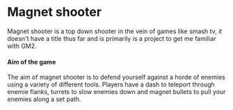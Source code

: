 # Magnet shooter
Magnet shooter is a top down shooter in the vein of games like smash tv, it doesn't have a title thus far and is primarily is a project to get me familiar with GM2.

#### Aim of the game
The aim of magnet shooter is to defend yourself against a horde of enemies using a variety of different tools. Players have a dash to teleport through enemie flanks, turrets to slow enemies down and magnet bullets to pull your enemies along a set path. 

